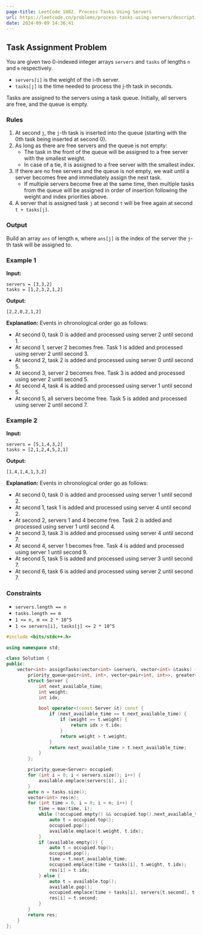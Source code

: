 ```yaml
---
page-title: LeetCode 1882. Process Tasks Using Servers
url: https://leetcode.cn/problems/process-tasks-using-servers/description/
date: 2024-09-09 14:36:41
---
```

## Task Assignment Problem

You are given two 0-indexed integer arrays `servers` and `tasks` of lengths `n` and `m` respectively.

- `servers[i]` is the weight of the i-th server.
- `tasks[j]` is the time needed to process the j-th task in seconds.

Tasks are assigned to the servers using a task queue. Initially, all servers are free, and the queue is empty.

### Rules

1. At second `j`, the `j`-th task is inserted into the queue (starting with the 0th task being inserted at second 0).
2. As long as there are free servers and the queue is not empty:
   - The task in the front of the queue will be assigned to a free server with the smallest weight.
   - In case of a tie, it is assigned to a free server with the smallest index.
3. If there are no free servers and the queue is not empty, we wait until a server becomes free and immediately assign the next task.
   - If multiple servers become free at the same time, then multiple tasks from the queue will be assigned in order of insertion following the weight and index priorities above.
4. A server that is assigned task `j` at second `t` will be free again at second `t + tasks[j]`.

### Output

Build an array `ans` of length `m`, where `ans[j]` is the index of the server the `j`-th task will be assigned to.

### Example 1

**Input:**
```plaintext
servers = [3,3,2]
tasks = [1,2,3,2,1,2]
```

**Output:**
```plaintext
[2,2,0,2,1,2]
```

**Explanation:**
Events in chronological order go as follows:
- At second 0, task 0 is added and processed using server 2 until second 1.
- At second 1, server 2 becomes free. Task 1 is added and processed using server 2 until second 3.
- At second 2, task 2 is added and processed using server 0 until second 5.
- At second 3, server 2 becomes free. Task 3 is added and processed using server 2 until second 5.
- At second 4, task 4 is added and processed using server 1 until second 5.
- At second 5, all servers become free. Task 5 is added and processed using server 2 until second 7.

### Example 2

**Input:**
```plaintext
servers = [5,1,4,3,2]
tasks = [2,1,2,4,5,2,1]
```

**Output:**
```plaintext
[1,4,1,4,1,3,2]
```

**Explanation:**
Events in chronological order go as follows:
- At second 0, task 0 is added and processed using server 1 until second 2.
- At second 1, task 1 is added and processed using server 4 until second 2.
- At second 2, servers 1 and 4 become free. Task 2 is added and processed using server 1 until second 4.
- At second 3, task 3 is added and processed using server 4 until second 7.
- At second 4, server 1 becomes free. Task 4 is added and processed using server 1 until second 9.
- At second 5, task 5 is added and processed using server 3 until second 7.
- At second 6, task 6 is added and processed using server 2 until second 7.

### Constraints

- `servers.length == n`
- `tasks.length == m`
- `1 <= n, m <= 2 * 10^5`
- `1 <= servers[i], tasks[j] <= 2 * 10^5`


```cpp
#include <bits/stdc++.h>

using namespace std;

class Solution {
public:
    vector<int> assignTasks(vector<int> &servers, vector<int> &tasks) {
        priority_queue<pair<int, int>, vector<pair<int, int>>, greater<>> available;
        struct Server {
            int next_available_time;
            int weight;
            int idx;

            bool operator<(const Server &t) const {
                if (next_available_time == t.next_available_time) {
                    if (weight == t.weight) {
                        return idx > t.idx;
                    }
                    return weight > t.weight;
                }
                return next_available_time > t.next_available_time;
            }
        };

        priority_queue<Server> occupied;
        for (int i = 0; i < servers.size(); i++) {
            available.emplace(servers[i], i);
        }
        auto n = tasks.size();
        vector<int> res(n);
        for (int time = 0, i = 0; i < n; i++) {
            time = max(time, i);
            while (!occupied.empty() && occupied.top().next_available_time <= time) {
                auto t = occupied.top();
                occupied.pop();
                available.emplace(t.weight, t.idx);
            }
            if (available.empty()) {
                auto t = occupied.top();
                occupied.pop();
                time = t.next_available_time;
                occupied.emplace(time + tasks[i], t.weight, t.idx);
                res[i] = t.idx;
            } else {
                auto t = available.top();
                available.pop();
                occupied.emplace(time + tasks[i], servers[t.second], t.second);
                res[i] = t.second;
            }
        }
        return res;
    }
};
```